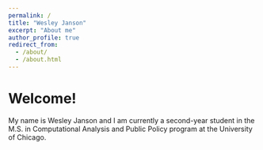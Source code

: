 ```yaml
---
permalink: /
title: "Wesley Janson"
excerpt: "About me"
author_profile: true
redirect_from: 
  - /about/
  - /about.html
---
```


Welcome!
======
My name is Wesley Janson and I am currently a second-year student in the M.S. in Computational Analysis and Public Policy program at the University of Chicago.


